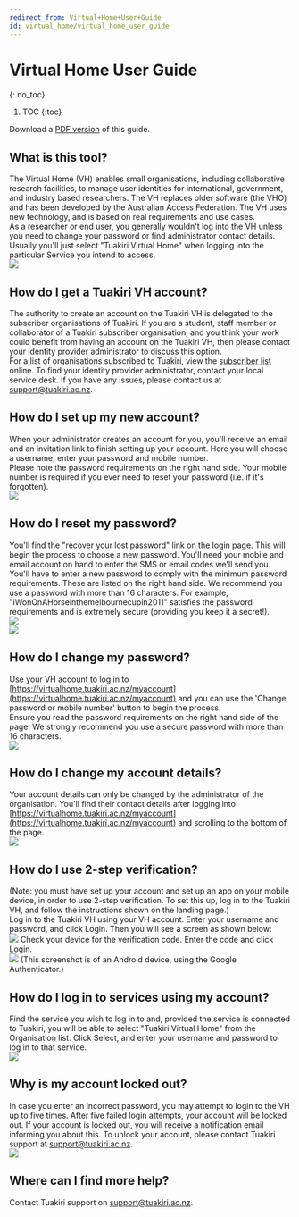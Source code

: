 ```yaml
---
redirect_from: Virtual+Home+User+Guide
id: virtual_home/virtual_home_user_guide
---
```

# Virtual Home User Guide
{:.no_toc}

1. TOC
{:toc}

Download a [PDF version](vh-user-guide-v3.pdf) of this guide.

## What is this tool?

The Virtual Home (VH) enables small organisations, including collaborative research facilities, to manage user identities for international, government, and industry based researchers. The VH replaces older software (the VHO) and has been developed by the Australian Access Federation. The VH uses new technology, and is based on real requirements and use cases.  
As a researcher or end user, you generally wouldn't log into the VH unless you need to change your password or find administrator contact details. Usually you'll just select "Tuakiri Virtual Home" when logging into the particular Service you intend to access.  
![](vho_user_guide/vho-login-screen.png)

## How do I get a Tuakiri VH account?

The authority to create an account on the Tuakiri VH is delegated to the subscriber organisations of Tuakiri. If you are a student, staff member or collaborator of a Tuakiri subscriber organisation, and you think your work could benefit from having an account on the Tuakiri VH, then please contact your identity provider administrator to discuss this option.  
For a list of organisations subscribed to Tuakiri, view the [subscriber list](https://www.reannz.co.nz/products-and-services/tuakiri/join/) online. To find your identity provider administrator, contact your local service desk. If you have any issues, please contact us at [support@tuakiri.ac.nz](mailto:support@tuakiri.ac.nz).  

## How do I set up my new account?

When your administrator creates an account for you, you'll receive an email and an invitation link to finish setting up your account. Here you will choose a username, enter your password and mobile number.  
Please note the password requirements on the right hand side. Your mobile number is required if you ever need to reset your password (i.e. if it's forgotten).  
![](vho_user_guide/vho-account-setup.png)

## How do I reset my password?

You'll find the "recover your lost password" link on the login page. This will begin the process to choose a new password. You'll need your mobile and email account on hand to enter the SMS or email codes we'll send you.  
You'll have to enter a new password to comply with the minimum password requirements. These are listed on the right hand side. We recommend you use a password with more than 16 characters. For example, "iWonOnAHorseinthemelbournecupin2011" satisfies the password requirements and is extremely secure (providing you keep it a secret!).  
![](vho_user_guide/worddav4b22a9290f8deceaf914f66c9889b54c.png)  
![](vho_user_guide/worddav5113787a5390ec918a94773743b4cf65.png)

## How do I change my password?

Use your VH account to log in to [https://virtualhome.tuakiri.ac.nz/myaccount](https://virtualhome.tuakiri.ac.nz/myaccount) and you can use the 'Change password or mobile number' button to begin the process.  
Ensure you read the password requirements on the right hand side of the page. We strongly recommend you use a secure password with more than 16 characters.  
![](vho_user_guide/vho-change-password.png)

## How do I change my account details?

Your account details can only be changed by the administrator of the organisation. You'll find their contact details after logging into [https://virtualhome.tuakiri.ac.nz/myaccount](https://virtualhome.tuakiri.ac.nz/myaccount) and scrolling to the bottom of the page.  
![](vho_user_guide/worddavcdd41bb722458bdbb7e6af681a415ca1.png)

## How do I use 2-step verification?

(Note: you must have set up your account and set up an app on your mobile device, in order to use 2-step verification. To set this up, log in to the Tuakiri VH, and follow the instructions shown on the landing page.)  
Log in to the Tuakiri VH using your VH account. Enter your username and password, and click Login. Then you will see a screen as shown below:  
![](vho_user_guide/vho-use-two-step.png)
Check your device for the verification code. Enter the code and click Login.  
![](vho_user_guide/worddav149fc7d81874d83abb1254564a8e5a6c.png) (This screenshot is of an Android device, using the Google Authenticator.)  
  

## How do I log in to services using my account?

Find the service you wish to log in to and, provided the service is connected to Tuakiri, you will be able to select "Tuakiri Virtual Home" from the Organisation list. Click Select, and enter your username and password to log in to that service.  
![](vho_user_guide/ds-select-vho.png)

## Why is my account locked out?

In case you enter an incorrect password, you may attempt to login to the VH up to five times. After five failed login attempts, your account will be locked out. If your account is locked out, you will receive a notification email informing you about this. To unlock your account, please contact Tuakiri support at [support@tuakiri.ac.nz](mailto:support@tuakiri.ac.nz).  
![](vho_user_guide/email-password-locked.png)

## Where can I find more help?

Contact Tuakiri support on [support@tuakiri.ac.nz](mailto:support@tuakiri.ac.nz.).
